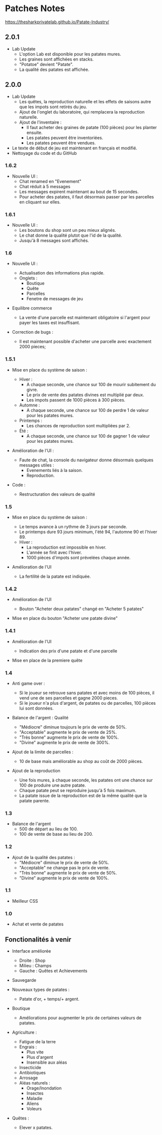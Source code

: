 # Patches Notes

https://thesharkprivatelab.github.io/Patate-Industry/

## 2.0.1

- Lab Update
	- L'option Lab est disponible pour les patates mures.
	- Les graines sont affichées en stacks.
	- "Potatoe" devient "Patate".
	- La qualité des patates est affichée.

## 2.0.0

- Lab Update
	- Les quêtes, la reproduction naturelle et les effets de saisons autre que les impots sont retirés du jeu.
	- Ajout de l'onglet du laboratoire, qui remplacera la reproduction naturelle.
	- Ajout de l'inventaire :
		- Il faut acheter des graines de patate (100 pièces) pour les planter ensuite.
		- Les patates peuvent être inventoriées.
		- Les patates peuvent être vendues.
- Le texte de début de jeu est maintenant en français et modifié.
- Nettoyage du code et du GitHub

### 1.6.2

- Nouvelle UI :
	- Chat renamed en "Evenement"
	- Chat réduit à 5 messages
	- Les messages expirent maintenant au bout de 15 secondes.
	- Pour acheter des patates, il faut désormais passer par les parcelles en cliquant sur elles.
	
### 1.6.1

- Nouvelle UI :
	- Les boutons du shop sont un peu mieux alignés.
	- Le chat donne la qualité plutot que l'id de la qualité.
	- Jusqu'à 8 messages sont affichés.

### 1.6

- Nouvelle UI :
	- Actualisation des informations plus rapide.
	- Onglets :
		- Boutique
		- Quête
		- Parcelles
		- Fenetre de messages de jeu

- Equilibre commerce
	- La vente d'une parcelle est maintenant obligatoire si l'argent pour payer les taxes est insuffisant.

- Correction de bugs :
	- Il est maintenant possible d'acheter une parcelle avec exactement 2000 pieces;

### 1.5.1

- Mise en place du système de saison :
	- Hiver :
		- A chaque seconde, une chance sur 100 de mourir subitement du givre.
		- Le prix de vente des patates divines est multiplié par deux.
		- Les impots passent de 1000 pièces à 300 pièces.
	- Automne :
		- A chaque seconde, une chance sur 100 de perdre 1 de valeur pour les patates mures.
	- Printemps :
		- Les chances de reproduction sont multipliées par 2.
	- Été :
		- A chaque seconde, une chance sur 100 de gagner 1 de valeur pour les patates mures.

- Amélioration de l'UI :
	- Faute de chat, la console du navigateur donne désormais quelques messages utiles :
		- Evenements liés à la saison.
		- Reproduction.

- Code :
	- Restructuration des valeurs de qualité

### 1.5

- Mise en place du système de saison :
	- Le temps avance à un rythme de 3 jours par seconde.
	- Le printemps dure 93 jours minimum, l'été 94, l'automne 90 et l'hiver 89.
	- Hiver :
		- La reproduction est impossible en hiver.
		- L'année se finit avec l'hiver.
		- 1000 pièces d'impots sont prévelées chaque année.

- Amélioration de l'UI
	- La fertilité de la patate est indiquée.

### 1.4.2

- Amélioration de l'UI
  - Bouton "Acheter deux patates" changé en "Acheter 5 patates"

- Mise en place du bouton "Acheter une patate divine"

### 1.4.1

- Amélioration de l'UI
  - Indication des prix d'une patate et d'une parcelle

- Mise en place de la premiere quête  

### 1.4

- Anti game over :
  - Si le joueur se retrouve sans patates et avec moins de 100 pièces, il vend une de ses parcelles et gagne 2000 pieces.
  - Si le joueur n'a plus d'argent, de patates ou de parcelles, 100 pièces lui sont données.

- Balance de l'argent : Qualité
  - "Médiocre" diminue toujours le prix de vente de 50%.
  - "Acceptable" augmente le prix de vente de 25%.
  - "Très bonne" augmente le prix de vente de 100%.
  - "Divine" augmente le prix de vente de 300%.

- Ajout de la limite de parcelles :
	- 10 de base mais améliorable au shop au coût de 2000 pièces.
	
- Ajout de la reproduction
	- Une fois mures, à chaque seconde, les patates ont une chance sur 100 de produire une autre patate.
	- Chaque patate peut se reproduire jusqu'à 5 fois maximum.
	- La patate issue de la reproduction est de la même qualité que la patate parente.

### 1.3

- Balance de l'argent
  - 500 de départ au lieu de 100.
  - 100 de vente de base au lieu de 200.

### 1.2

- Ajout de la qualité des patates :
  - "Médiocre" diminue le prix de vente de 50%.
  - "Acceptable" ne change pas le prix de vente.
  - "Très bonne" augmente le prix de vente de 50%.
  - "Divine" augmente le prix de vente de 100%.

### 1.1

- Meilleur CSS

### 1.0

- Achat et vente de patates

## Fonctionalités à venir
- Interface améliorée
  - Droite : Shop
  - Milieu : Champs
  - Gauche : Quêtes et Achievements

- Sauvegarde

- Nouveaux types de patates :
  - Patate d'or, + temps/+ argent.

- Boutique
  - Améliorations pour augmenter le prix de certaines valeurs de patates.

- Agriculture :
  - Fatigue de la terre
  - Engrais :
	- Plus vite
	- Plus d'argent
	- Insensible aux aléas
  - Insecticide
  - Antibiotiques
  - Arrosage
  - Aléas naturels :
	  - Orage/Inondation
	- Insectes
	- Maladie
	- Aliens
	- Voleurs

- Quêtes :
  - Elever x patates.
